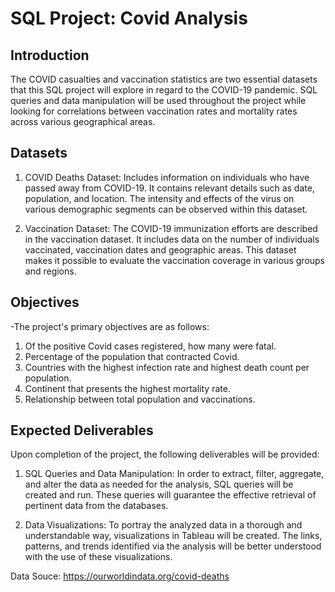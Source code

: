 # SQL Project: Covid Analysis

## Introduction
  The COVID casualties and vaccination statistics are two essential datasets that this SQL project will explore in regard to the COVID-19 pandemic. SQL queries and data manipulation will be used throughout the project while looking for correlations between vaccination rates and mortality rates across various geographical areas.

## Datasets
1. COVID Deaths Dataset: Includes information on individuals who have passed away from COVID-19. It contains relevant details such as date, population, and location. The intensity and effects of the virus on various demographic segments can be observed within this dataset.

2. Vaccination Dataset: The COVID-19 immunization efforts are described in the vaccination dataset. It includes data on the number of individuals vaccinated, vaccination dates and geographic areas. This dataset makes it possible to evaluate the vaccination coverage in various groups and regions.

## Objectives
-The project's primary objectives are as follows:
  1. Of the positive Covid cases registered, how many were fatal.
  2. Percentage of the population that contracted Covid.
  3. Countries with the highest infection rate and highest death count per population.
  4. Continent that presents the highest mortality rate.
  5. Relationship between total population and vaccinations.

## Expected Deliverables
Upon completion of the project, the following deliverables will be provided:

1. SQL Queries and Data Manipulation: In order to extract, filter, aggregate, and alter the data as needed for the analysis, SQL queries will be created and run. These queries will guarantee the effective retrieval of pertinent data from the databases.

2. Data Visualizations: To portray the analyzed data in a thorough and understandable way, visualizations in Tableau will be created. The links, patterns, and trends identified via the analysis will be better understood with the use of these visualizations.

Data Souce: https://ourworldindata.org/covid-deaths
